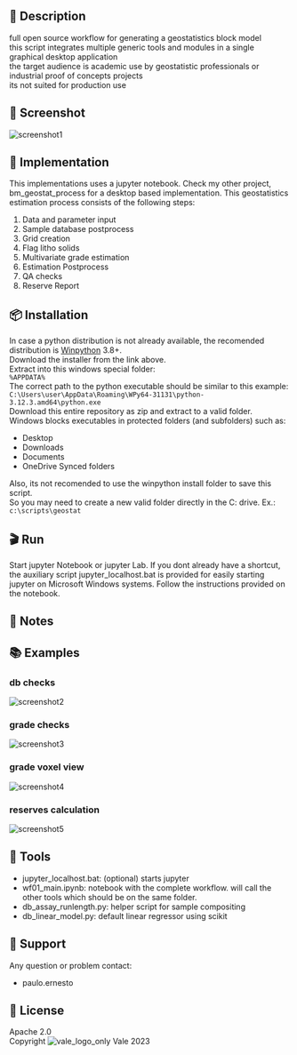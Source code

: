 ## 📌 Description
full open source workflow for generating a geostatistics block model  
this script integrates multiple generic tools and modules in a single graphical desktop application  
the target audience is academic use by geostatistic professionals or industrial proof of concepts projects  
its not suited for production use  
## 📸 Screenshot
![screenshot1](https://github.com/pemn/assets/blob/main/vtk_geostats1.png?raw=true)
## 🧩 Implementation
This implementations uses a jupyter notebook. Check my other project, bm_geostat_process for a desktop based implementation.
This geostatistics estimation process consists of the following steps:
 1. Data and parameter input
 2. Sample database postprocess
 3. Grid creation
 4. Flag litho solids
 5. Multivariate grade estimation
 6. Estimation Postprocess
 7. QA checks
 8. Reserve Report
## 📦 Installation
In case a python distribution is not already available, the recomended distribution is [Winpython](https://winpython.github.io/) 3.8+.  
Download the installer from the link above.  
Extract into this windows special folder:  
`%APPDATA%`  
The correct path to the python executable should be similar to this example:  
`C:\Users\user\AppData\Roaming\WPy64-31131\python-3.12.3.amd64\python.exe`  
Download this entire repository as zip and extract to a valid folder.  
Windows blocks executables in protected folders (and subfolders) such as:
 - Desktop
 - Downloads
 - Documents
 - OneDrive Synced folders

Also, its not recomended to use the winpython install folder to save this script.  
So you may need to create a new valid folder directly in the C: drive. Ex.:  
`c:\scripts\geostat`
## 🎬 Run
Start jupyter Notebook or jupyter Lab.
If you dont already have a shortcut, the auxiliary script jupyter_localhost.bat is provided for easily starting jupyter on Microsoft Windows systems.
Follow the instructions provided on the notebook.
## 📓 Notes
## 📚 Examples
### db checks
![screenshot2](https://github.com/pemn/assets/blob/main/vtk_geostats2.png?raw=true)
### grade checks
![screenshot3](https://github.com/pemn/assets/blob/main/vtk_geostats3.png?raw=true)
### grade voxel view
![screenshot4](https://github.com/pemn/assets/blob/main/vtk_geostats4.png?raw=true)
### reserves calculation
![screenshot5](https://github.com/pemn/assets/blob/main/vtk_geostats5.png?raw=true)
## 🧰 Tools
 - jupyter_localhost.bat: (optional) starts jupyter
 - wf01_main.ipynb: notebook with the complete workflow. will call the other tools which should be on the same folder.
 - db_assay_runlength.py: helper script for sample compositing
 - db_linear_model.py: default linear regressor using scikit
## 🙋 Support
Any question or problem contact:
 - paulo.ernesto
## 💎 License
Apache 2.0  
Copyright ![vale_logo_only](https://github.com/pemn/assets/blob/main/vale_logo_only_r.svg?raw=true) Vale 2023
